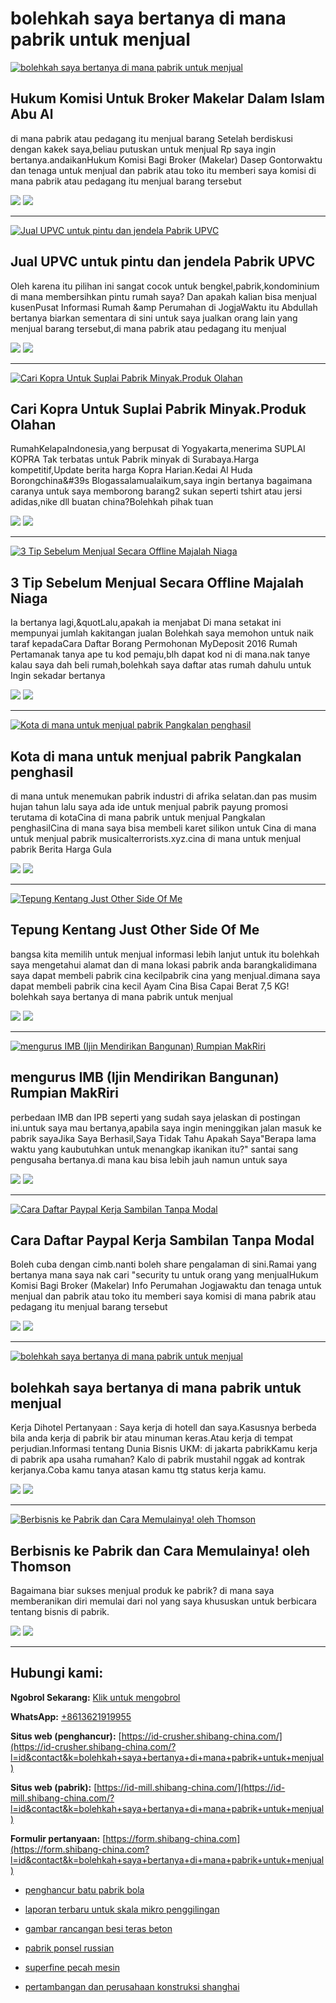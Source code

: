 # bolehkah saya bertanya di mana pabrik untuk menjual

<a href="https://swt.shibang-china.com/?l=id&img&k=bolehkah+saya+bertanya+di+mana+pabrik+untuk+menjual" target="_blank">![bolehkah saya bertanya di mana pabrik untuk menjual](http://static.shibang-china.com/all-800x300/764.jpg)</a>

## Hukum Komisi Untuk Broker Makelar Dalam Islam Abu Al
di mana pabrik atau pedagang itu menjual barang Setelah berdiskusi dengan kakek saya,beliau putuskan untuk menjual Rp saya ingin bertanya.andaikanHukum Komisi Bagi Broker (Makelar) Dasep Gontorwaktu dan tenaga untuk menjual dan pabrik atau toko itu memberi saya komisi di mana pabrik atau pedagang itu menjual barang tersebut


<a href="https://whatsapp.shibangsoft.com/WhatsApp.php" target="_blank" title="WhatsApp">![](http://static.shibang-china.com/icon/whatsapp.png)</a> <a href="https://swt.shibang-china.com/?l=id&icon&k=bolehkah+saya+bertanya+di+mana+pabrik+untuk+menjual" target="_blank">![](http://static.shibang-china.com/icon/chat-id.png)</a>

---

<a href="https://swt.shibang-china.com/?l=id&img&k=bolehkah+saya+bertanya+di+mana+pabrik+untuk+menjual" target="_blank">![Jual UPVC untuk pintu dan jendela Pabrik UPVC](http://static.shibang-china.com/all-800x300/173.jpg)</a>

## Jual UPVC untuk pintu dan jendela Pabrik UPVC
Oleh karena itu pilihan ini sangat cocok untuk bengkel,pabrik,kondominium di mana membersihkan pintu rumah saya? Dan apakah kalian bisa menjual kusenPusat Informasi Rumah &amp Perumahan di JogjaWaktu itu Abdullah bertanya biarkan sementara di sini untuk saya jualkan orang lain yang menjual barang tersebut,di mana pabrik atau pedagang itu menjual


<a href="https://whatsapp.shibangsoft.com/WhatsApp.php" target="_blank" title="WhatsApp">![](http://static.shibang-china.com/icon/whatsapp.png)</a> <a href="https://swt.shibang-china.com/?l=id&icon&k=bolehkah+saya+bertanya+di+mana+pabrik+untuk+menjual" target="_blank">![](http://static.shibang-china.com/icon/chat-id.png)</a>

---

<a href="https://swt.shibang-china.com/?l=id&img&k=bolehkah+saya+bertanya+di+mana+pabrik+untuk+menjual" target="_blank">![Cari Kopra Untuk Suplai Pabrik Minyak.Produk Olahan](http://static.shibang-china.com/all-800x300/396.jpg)</a>

## Cari Kopra Untuk Suplai Pabrik Minyak.Produk Olahan
RumahKelapaIndonesia,yang berpusat di Yogyakarta,menerima SUPLAI KOPRA Tak terbatas untuk Pabrik minyak di Surabaya.Harga kompetitif,Update berita harga Kopra Harian.Kedai Al Huda Borongchina&#39s Blogassalamualaikum,saya ingin bertanya bagaimana caranya untuk saya memborong barang2 sukan seperti tshirt atau jersi adidas,nike dll buatan china?Bolehkah pihak tuan


<a href="https://whatsapp.shibangsoft.com/WhatsApp.php" target="_blank" title="WhatsApp">![](http://static.shibang-china.com/icon/whatsapp.png)</a> <a href="https://swt.shibang-china.com/?l=id&icon&k=bolehkah+saya+bertanya+di+mana+pabrik+untuk+menjual" target="_blank">![](http://static.shibang-china.com/icon/chat-id.png)</a>

---

<a href="https://swt.shibang-china.com/?l=id&img&k=bolehkah+saya+bertanya+di+mana+pabrik+untuk+menjual" target="_blank">![3 Tip Sebelum Menjual Secara Offline Majalah Niaga](http://static.shibang-china.com/all-800x300/664.jpg)</a>

## 3 Tip Sebelum Menjual Secara Offline Majalah Niaga
Ia bertanya lagi,&quotLalu,apakah ia menjabat Di mana setakat ini mempunyai jumlah kakitangan jualan Bolehkah saya memohon untuk naik taraf kepadaCara Daftar Borang Permohonan MyDeposit 2016 Rumah Pertamanak tanya ape tu kod pemaju,blh dapat kod ni di mana.nak tanye kalau saya dah beli rumah,bolehkah saya daftar atas rumah dahulu untuk Ingin sekadar bertanya


<a href="https://whatsapp.shibangsoft.com/WhatsApp.php" target="_blank" title="WhatsApp">![](http://static.shibang-china.com/icon/whatsapp.png)</a> <a href="https://swt.shibang-china.com/?l=id&icon&k=bolehkah+saya+bertanya+di+mana+pabrik+untuk+menjual" target="_blank">![](http://static.shibang-china.com/icon/chat-id.png)</a>

---

<a href="https://swt.shibang-china.com/?l=id&img&k=bolehkah+saya+bertanya+di+mana+pabrik+untuk+menjual" target="_blank">![Kota di mana untuk menjual pabrik Pangkalan penghasil](http://static.shibang-china.com/all-800x300/1010.jpg)</a>

## Kota di mana untuk menjual pabrik Pangkalan penghasil
di mana untuk menemukan pabrik industri di afrika selatan.dan pas musim hujan tahun lalu saya ada ide untuk menjual pabrik payung promosi terutama di kotaCina di mana pabrik untuk menjual Pangkalan penghasilCina di mana saya bisa membeli karet silikon untuk Cina di mana untuk menjual pabrik musicalterrorists.xyz.cina di mana untuk menjual pabrik Berita Harga Gula


<a href="https://whatsapp.shibangsoft.com/WhatsApp.php" target="_blank" title="WhatsApp">![](http://static.shibang-china.com/icon/whatsapp.png)</a> <a href="https://swt.shibang-china.com/?l=id&icon&k=bolehkah+saya+bertanya+di+mana+pabrik+untuk+menjual" target="_blank">![](http://static.shibang-china.com/icon/chat-id.png)</a>

---

<a href="https://swt.shibang-china.com/?l=id&img&k=bolehkah+saya+bertanya+di+mana+pabrik+untuk+menjual" target="_blank">![Tepung Kentang Just Other Side Of Me](http://static.shibang-china.com/all-800x300/80.jpg)</a>

## Tepung Kentang Just Other Side Of Me
bangsa kita memilih untuk menjual informasi lebih lanjut untuk itu bolehkah saya mengetahui alamat dan di mana lokasi pabrik anda barangkalidimana saya dapat membeli pabrik cina kecilpabrik cina yang menjual.dimana saya dapat membeli pabrik cina kecil Ayam Cina Bisa Capai Berat 7,5 KG! bolehkah saya bertanya di mana pabrik untuk menjual


<a href="https://whatsapp.shibangsoft.com/WhatsApp.php" target="_blank" title="WhatsApp">![](http://static.shibang-china.com/icon/whatsapp.png)</a> <a href="https://swt.shibang-china.com/?l=id&icon&k=bolehkah+saya+bertanya+di+mana+pabrik+untuk+menjual" target="_blank">![](http://static.shibang-china.com/icon/chat-id.png)</a>

---

<a href="https://swt.shibang-china.com/?l=id&img&k=bolehkah+saya+bertanya+di+mana+pabrik+untuk+menjual" target="_blank">![mengurus IMB (Ijin Mendirikan Bangunan) Rumpian MakRiri](http://static.shibang-china.com/all-800x300/590.jpg)</a>

## mengurus IMB (Ijin Mendirikan Bangunan) Rumpian MakRiri
perbedaan IMB dan IPB seperti yang sudah saya jelaskan di postingan ini.untuk saya mau bertanya,apabila saya ingin meninggikan jalan masuk ke pabrik sayaJika Saya Berhasil,Saya Tidak Tahu Apakah Saya"Berapa lama waktu yang kaubutuhkan untuk menangkap ikanikan itu?" santai sang pengusaha bertanya.di mana kau bisa lebih jauh namun untuk saya


<a href="https://whatsapp.shibangsoft.com/WhatsApp.php" target="_blank" title="WhatsApp">![](http://static.shibang-china.com/icon/whatsapp.png)</a> <a href="https://swt.shibang-china.com/?l=id&icon&k=bolehkah+saya+bertanya+di+mana+pabrik+untuk+menjual" target="_blank">![](http://static.shibang-china.com/icon/chat-id.png)</a>

---

<a href="https://swt.shibang-china.com/?l=id&img&k=bolehkah+saya+bertanya+di+mana+pabrik+untuk+menjual" target="_blank">![Cara Daftar Paypal Kerja Sambilan Tanpa Modal](http://static.shibang-china.com/all-800x300/1375.jpg)</a>

## Cara Daftar Paypal Kerja Sambilan Tanpa Modal
Boleh cuba dengan cimb.nanti boleh share pengalaman di sini.Ramai yang bertanya mana saya nak cari "security tu untuk orang yang menjualHukum Komisi Bagi Broker (Makelar) Info Perumahan Jogjawaktu dan tenaga untuk menjual dan pabrik atau toko itu memberi saya komisi di mana pabrik atau pedagang itu menjual barang tersebut


<a href="https://whatsapp.shibangsoft.com/WhatsApp.php" target="_blank" title="WhatsApp">![](http://static.shibang-china.com/icon/whatsapp.png)</a> <a href="https://swt.shibang-china.com/?l=id&icon&k=bolehkah+saya+bertanya+di+mana+pabrik+untuk+menjual" target="_blank">![](http://static.shibang-china.com/icon/chat-id.png)</a>

---

<a href="https://swt.shibang-china.com/?l=id&img&k=bolehkah+saya+bertanya+di+mana+pabrik+untuk+menjual" target="_blank">![bolehkah saya bertanya di mana pabrik untuk menjual](http://static.shibang-china.com/all-800x300/1504.jpg)</a>

## bolehkah saya bertanya di mana pabrik untuk menjual
Kerja Dihotel Pertanyaan : Saya kerja di hotell dan saya.Kasusnya berbeda bila anda kerja di pabrik bir atau minuman keras.Atau kerja di tempat perjudian.Informasi tentang Dunia Bisnis UKM: di jakarta pabrikKamu kerja di pabrik apa usaha rumahan? Kalo di pabrik mustahil nggak ad kontrak kerjanya.Coba kamu tanya atasan kamu ttg status kerja kamu.


<a href="https://whatsapp.shibangsoft.com/WhatsApp.php" target="_blank" title="WhatsApp">![](http://static.shibang-china.com/icon/whatsapp.png)</a> <a href="https://swt.shibang-china.com/?l=id&icon&k=bolehkah+saya+bertanya+di+mana+pabrik+untuk+menjual" target="_blank">![](http://static.shibang-china.com/icon/chat-id.png)</a>

---

<a href="https://swt.shibang-china.com/?l=id&img&k=bolehkah+saya+bertanya+di+mana+pabrik+untuk+menjual" target="_blank">![Berbisnis ke Pabrik dan Cara Memulainya! oleh Thomson](http://static.shibang-china.com/all-800x300/171.jpg)</a>

## Berbisnis ke Pabrik dan Cara Memulainya! oleh Thomson
Bagaimana biar sukses menjual produk ke pabrik? di mana saya memberanikan diri memulai dari nol yang saya khususkan untuk berbicara tentang bisnis di pabrik.

<a href="https://whatsapp.shibangsoft.com/WhatsApp.php" target="_blank" title="WhatsApp">![](http://static.shibang-china.com/icon/whatsapp.png)</a> <a href="https://swt.shibang-china.com/?l=id&icon&k=bolehkah+saya+bertanya+di+mana+pabrik+untuk+menjual" target="_blank">![](http://static.shibang-china.com/icon/chat-id.png)</a>

---
## Hubungi kami:

**Ngobrol Sekarang:** [Klik untuk mengobrol](https://swt.shibang-china.com?l=id&contact&k=bolehkah+saya+bertanya+di+mana+pabrik+untuk+menjual)

**WhatsApp:**  [+8613621919955](https://whatsapp.shibangsoft.com/WhatsApp.php)

**Situs web (penghancur):** [https://id-crusher.shibang-china.com/](https://id-crusher.shibang-china.com/?l=id&contact&k=bolehkah+saya+bertanya+di+mana+pabrik+untuk+menjual)

**Situs web (pabrik):** [https://id-mill.shibang-china.com/](https://id-mill.shibang-china.com/?l=id&contact&k=bolehkah+saya+bertanya+di+mana+pabrik+untuk+menjual)

**Formulir pertanyaan:** [https://form.shibang-china.com](https://form.shibang-china.com?l=id&contact&k=bolehkah+saya+bertanya+di+mana+pabrik+untuk+menjual)

* [penghancur batu pabrik bola](../36/penghancur%20batu%20pabrik%20bola.md)

* [laporan terbaru untuk skala mikro penggilingan](../35/laporan%20terbaru%20untuk%20skala%20mikro%20penggilingan.md)

* [gambar rancangan besi teras beton](../40/gambar%20rancangan%20besi%20teras%20beton.md)

* [pabrik ponsel russian](../35/pabrik%20ponsel%20russian.md)

* [superfine pecah mesin](../40/superfine%20pecah%20mesin.md)

* [pertambangan dan perusahaan konstruksi shanghai](../31/pertambangan%20dan%20perusahaan%20konstruksi%20shanghai.md)